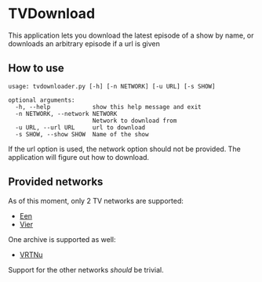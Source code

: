 # TVDownload
This application lets you download the latest episode of a show by name, or downloads an arbitrary episode if a url is given

## How to use
```
usage: tvdownloader.py [-h] [-n NETWORK] [-u URL] [-s SHOW]

optional arguments:
  -h, --help            show this help message and exit
  -n NETWORK, --network NETWORK
                        Network to download from
  -u URL, --url URL     url to download
  -s SHOW, --show SHOW  Name of the show
```
If the url option is used, the network option should not be provided. The application will figure out how to download.

## Provided networks
As of this moment, only 2 TV networks are supported:
* [Een](https://www.een.be)
* [Vier](http://www.vier.be)

One archive is supported as well:
* [VRTNu](https://www.vrt.be/vrtnu/)

Support for the other networks *should* be trivial.